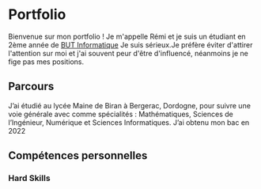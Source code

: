 # Portfolio

Bienvenue sur mon portfolio ! Je m'appelle Rémi et je suis un étudiant en 2ème année de [BUT Informatique](https://www.iut.unilim.fr/les-formations/but/informatique/) Je suis sérieux.Je préfère éviter d'attirer l'attention sur moi et j'ai souvent peur d'être d'influencé, néanmoins je ne fige pas mes positions.

## Parcours

J’ai étudié au lycée Maine de Biran à Bergerac, Dordogne, pour suivre une voie générale avec comme spécialités : Mathématiques, Sciences de l’Ingénieur, Numérique et Sciences Informatiques. J’ai obtenu mon bac en 2022

## Compétences personnelles

### Hard Skills
